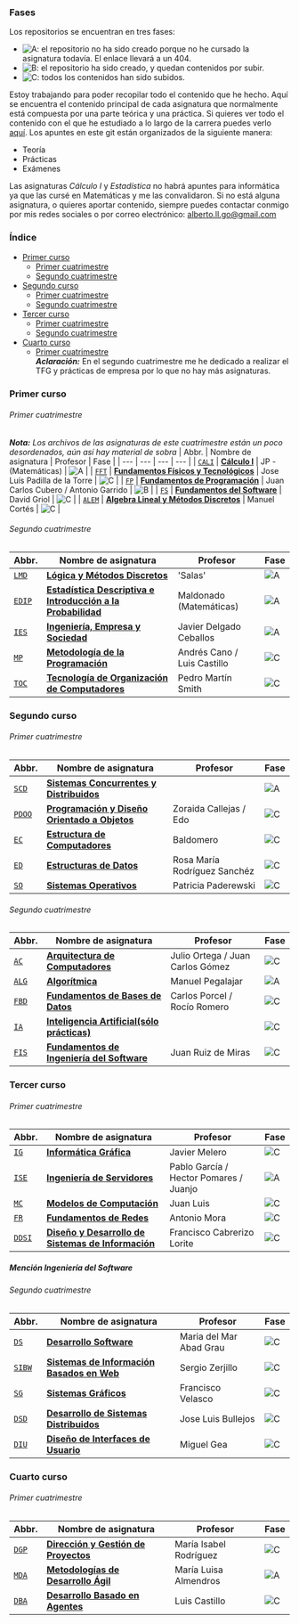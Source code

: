 ### Fases

Los repositorios se encuentran en tres fases:

* ![A](https://img.shields.io/badge/-A-red): el repositorio no ha sido creado porque no he cursado la asignatura todavía. El enlace llevará a un 404.
* ![B](https://img.shields.io/badge/-B-yellow): el repositorio ha sido creado, y quedan contenidos por subir.
* ![C](https://img.shields.io/badge/-C-green): todos los contenidos han sido subidos. 

Estoy trabajando para poder recopilar todo el contenido que he hecho. Aquí se encuentra el contenido principal de cada asignatura que normalmente está compuesta por una parte teórica y una práctica. Si quieres ver todo el contenido con el que he estudiado a lo largo de la carrera puedes verlo [aquí](https://drive.google.com/drive/folders/1Zk_47cOrywLsJNiVvQrr0kcR7IUnXzsB?usp=sharing). Los apuntes en este git están organizados de la siguiente manera:
* Teoría
* Prácticas
* Exámenes

Las asignaturas _Cálculo I_ y _Estadística_ no habrá apuntes para informática ya que las cursé en Matemáticas y me las convalidaron.
Si no está alguna asignatura, o quieres aportar contenido, siempre puedes contactar conmigo por mis redes sociales o por correo electrónico: [alberto.ll.go@gmail.com](mailto:alberto.ll.go@gmail.com)

### Índice

* [Primer curso](#primer-curso)
	* [Primer cuatrimestre](#primer-cuatrimestre)
	* [Segundo cuatrimestre](#segundo-cuatrimestre)
* [Segundo curso](#segundo-curso)
	* [Primer cuatrimestre](#primer-cuatrimestre-1)
	* [Segundo cuatrimestre](#segundo-cuatrimestre-1)
* [Tercer curso](#tercer-curso)
	* [Primer cuatrimestre](#primer-cuatrimestre-2)
	* [Segundo cuatrimestre](#segundo-cuatrimestre-2)
* [Cuarto curso](#cuarto-curso)
	* [Primer cuatrimestre](#primer-cuatrimestre-3)<br />
	**_Aclaración:_** En el segundo cuatrimestre me he dedicado a realizar el TFG y prácticas de empresa por lo que no hay más asignaturas.

### Primer curso

###### Primer cuatrimestre
**_Nota:_** _Los archivos de las asignaturas de este cuatrimestre están un poco desordenados, aún así hay material de sobra_
| Abbr. | Nombre de asignatura | Profesor | Fase |
| --- | --- | --- | --- |
| [`CALI`]() | [**Cálculo I**]() | JP - (Matemáticas) | ![A](https://img.shields.io/badge/-A-red) |
| [`FFT`](https://github.com/albertollamas-GII/FFT) | [**Fundamentos Físicos y Tecnológicos**](https://github.com/albertollamas-GII/FFT) | Jose Luís Padilla de la Torre | ![C](https://img.shields.io/badge/-C-green) |
| [`FP`](https://github.com/albertollamas-GII/FP) | [**Fundamentos de Programación**](https://github.com/albertollamas-GII/FP) | Juan Carlos Cubero / Antonio Garrido | ![B](https://img.shields.io/badge/-C-green) |
| [`FS`](https://github.com/albertollamas-GII/FS) | [**Fundamentos del Software**](https://github.com/albertollamas-GII/FS) | David Griol | ![C](https://img.shields.io/badge/-C-green) |
| [`ALEM`](https://github.com/albertollamas-GII/ALEM) | [**Algebra Lineal y Métodos Discretos**](https://github.com/albertollamas-GII/ALEM) | Manuel Cortés | ![C](https://img.shields.io/badge/-C-green) |

###### Segundo cuatrimestre

| Abbr. | Nombre de asignatura | Profesor | Fase |
| --- | --- | --- | --- |
| [`LMD`](https://github.com/albertollamas-GII/LMD) | [**Lógica y Métodos Discretos**](https://github.com/albertollamas-GII/LMD) | 'Salas' | ![A](https://img.shields.io/badge/-C-green) |
| [`EDIP`]() | [**Estadística Descriptiva e Introducción a la Probabilidad**]() | Maldonado (Matemáticas) | ![A](https://img.shields.io/badge/-A-red) |
| [`IES`](https://github.com/albertollamas-GII/IES) | [**Ingeniería, Empresa y Sociedad**](https://github.com/albertollamas-GII/IES) | Javier Delgado Ceballos | ![A](https://img.shields.io/badge/-C-green) |
| [`MP`](https://github.com/albertollamas-GII/MP) | [**Metodología de la Programación**](https://github.com/albertollamas-GII/MP) | Andrés Cano / Luis Castillo | ![C](https://img.shields.io/badge/-C-green) |
| [`TOC`](https://github.com/albertollamas-GII/TOC) | [**Tecnología de Organización de Computadores**](https://github.com/albertollamas-GII/TOC) | Pedro Martín Smith | ![C](https://img.shields.io/badge/-C-green) |

### Segundo curso

###### Primer cuatrimestre

| Abbr. | Nombre de asignatura | Profesor | Fase |
| --- | --- | --- | --- |
| [`SCD`](https://github.com/albertollamas-GII/SCD) | [**Sistemas Concurrentes y Distribuidos**](https://github.com/albertollamas-GII/SCD) | | ![A](https://img.shields.io/badge/-A-red) |
| [`PDOO`](https://github.com/albertollamas-GII/PDOO) | [**Programación y Diseño Orientado a Objetos**](https://github.com/albertollamas-GII/PDOO) | Zoraida Callejas / Edo  | ![C](https://img.shields.io/badge/-C-green) |
| [`EC`](https://github.com/albertollamas-GII/EC) | [**Estructura de Computadores**](https://github.com/albertollamas-GII/EC) | Baldomero | ![C](https://img.shields.io/badge/-C-green) |
| [`ED`](https://github.com/albertollamas-GII/ED) | [**Estructuras de Datos**](https://github.com/albertollamas-GII/ED) | Rosa María Rodríguez Sanchéz | ![C](https://img.shields.io/badge/-C-green) |
| [`SO`](https://github.com/albertollamas-GII/SO) | [**Sistemas Operativos**](https://github.com/albertollamas-GII/SO) | Patricia Paderewski | ![C](https://img.shields.io/badge/-C-green) |

###### Segundo cuatrimestre

| Abbr. | Nombre de asignatura | Profesor | Fase |
| --- | --- | --- | --- |
| [`AC`](https://github.com/albertollamas-GII/AC) | [**Arquitectura de Computadores**](https://github.com/albertollamas-GII/AC) | Julio Ortega / Juan Carlos Gómez | ![C](https://img.shields.io/badge/-C-green) |
| [`ALG`](https://github.com/albertollamas-GII/ALG) | [**Algorítmica**](https://github.com/albertollamas-GII/ALG) | Manuel Pegalajar | ![A](https://img.shields.io/badge/-C-green) |
| [`FBD`](https://github.com/albertollamas-GII/FBD) | [**Fundamentos de Bases de Datos**](https://github.com/albertollamas-GII/FBD) | Carlos Porcel / Rocío Romero | ![C](https://img.shields.io/badge/-C-green) |
| [`IA`](https://github.com/albertollamas-GII/IA) | [**Inteligencia Artificial(sólo prácticas)**](https://github.com/albertollamas-GII/IA) |  | ![C](https://img.shields.io/badge/-C-green) |
| [`FIS`](https://github.com/albertollamas-GII/FIS) | [**Fundamentos de Ingeniería del Software**](https://github.com/albertollamas-GII/FIS) | Juan Ruiz de Miras | ![C](https://img.shields.io/badge/-C-green) |

### Tercer curso

###### Primer cuatrimestre

| Abbr. | Nombre de asignatura | Profesor | Fase |
| --- | --- | --- | --- |
| [`IG`](https://github.com/albertollamas-GII/IG) | [**Informática Gráfica**](https://github.com/albertollamas-GII/IG) | Javier Melero | ![C](https://img.shields.io/badge/-C-green) |
| [`ISE`](https://github.com/albertollamas-GII/ISE) | [**Ingeniería de Servidores**](https://github.com/albertollamas-GII/ISE) | Pablo García / Hector Pomares / Juanjo | ![A](https://img.shields.io/badge/-C-green) |
| [`MC`](https://github.com/albertollamas-GII/MC) | [**Modelos de Computación**](https://github.com/albertollamas-GII/MC) | Juan Luis | ![C](https://img.shields.io/badge/-C-green) |
| [`FR`](https://github.com/albertollamas-GII/FR) | [**Fundamentos de Redes**](https://github.com/albertollamas-GII/FR) | Antonio Mora | ![C](https://img.shields.io/badge/-C-green) |
| [`DDSI`](https://github.com/albertollamas-GII/DDSI) | [**Diseño y Desarrollo de Sistemas de Información**](https://github.com/albertollamas-GII/DDSI) | Francisco Cabrerizo Lorite | ![C](https://img.shields.io/badge/-C-green) |

##### Mención Ingeniería del Software
###### Segundo cuatrimestre

| Abbr. | Nombre de asignatura | Profesor | Fase |
| --- | --- | --- | --- |
| [`DS`](https://github.com/albertollamas-GII/DS) | [**Desarrollo Software**](https://github.com/albertollamas-GII/DS) | Maria del Mar Abad Grau | ![C](https://img.shields.io/badge/-C-green) |
| [`SIBW`](https://github.com/albertollamas-GII/SIBW) | [**Sistemas de Información Basados en Web**](https://github.com/albertollamas-GII/SIBW) | Sergio Zerjillo | ![C](https://img.shields.io/badge/-C-green) |
| [`SG`](https://github.com/albertollamas-GII/SG) | [**Sistemas Gráficos**](https://github.com/albertollamas-GII/SG) | Francisco Velasco | ![C](https://img.shields.io/badge/-C-green) |
| [`DSD`](https://github.com/albertollamas-GII/DSD) | [**Desarrollo de Sistemas Distribuidos**](https://github.com/albertollamas-GII/DSD) | Jose Luis Bullejos | ![C](https://img.shields.io/badge/-C-green) |
| [`DIU`](https://github.com/albertollamas-GII/DIU) | [**Diseño de Interfaces de Usuario**](https://github.com/albertollamas-GII/DIU) | Miguel Gea | ![C](https://img.shields.io/badge/-C-green) |

### Cuarto curso

###### Primer cuatrimestre

| Abbr. | Nombre de asignatura | Profesor | Fase |
| --- | --- | --- | --- |
| [`DGP`](https://github.com/albertollamas-GII/DGP) | [**Dirección y Gestión de Proyectos**](https://github.com/albertollamas-GII/DGP) | María Isabel Rodríguez | ![C](https://img.shields.io/badge/-C-green) |
| [`MDA`](https://github.com/albertollamas-GII/MDA) | [**Metodologías de Desarrollo Ágil**](https://github.com/albertollamas-GII/MDA) | María Luisa Almendros | ![A](https://img.shields.io/badge/-C-green) |
| [`DBA`](https://github.com/albertollamas-GII/DBA) | [**Desarrollo Basado en Agentes**](https://github.com/albertollamas-GII/DBA) | Luis Castillo | ![C](https://img.shields.io/badge/-C-green) |

